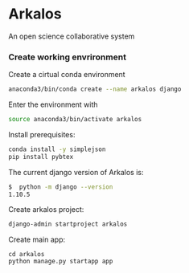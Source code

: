 # Arkalos
An open science collaborative system

### Create working envrironment
Create a cirtual conda environment
```bash
anaconda3/bin/conda create --name arkalos django  
```
Enter the environment with
```bash
source anaconda3/bin/activate arkalos
```

Install prerequisites:
```bash
conda install -y simplejson 
pip install pybtex
```

The current django version of Arkalos is:
```bash
$  python -m django --version
1.10.5
```

Create arkalos project:
```bash
django-admin startproject arkalos 
```
Create main app:
```
cd arkalos
python manage.py startapp app
```
